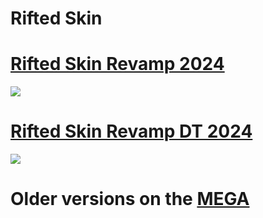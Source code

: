 # Rifted Skin

# [Rifted Skin Revamp 2024](https://rifted.s-ul.eu/4tgl4P0Y)
![](https://rifted.s-ul.eu/MuV3c9f2)

# [Rifted Skin Revamp DT 2024](https://rifted.s-ul.eu/WuR26y6j)
![](https://rifted.s-ul.eu/3AIHn9fA)




# Older versions on the [MEGA](https://mega.nz/folder/gXp3DQwL#0Lj08MWCHNV_4gmdnUzTvA)

